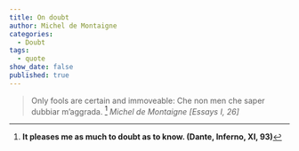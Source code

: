 ```yaml
---
title: On doubt
author: Michel de Montaigne
categories:
  - Doubt
tags:
  - quote
show_date: false
published: true
---
```

> Only fools are certain and immoveable: Che non men che saper dubbiar m’aggrada. [^1]
> <cite>Michel de Montaigne [Essays I, 26]</cite>

[^1]: **It pleases me as much to doubt as to know. (Dante, Inferno, XI, 93)**

